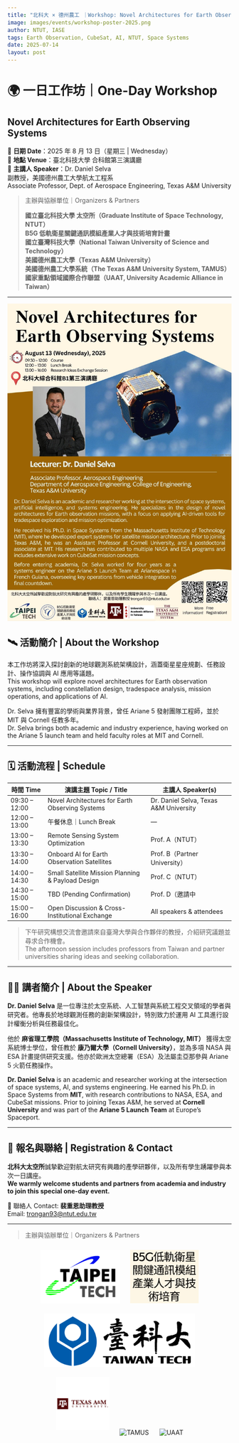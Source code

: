 ```yaml
---
title: "北科大 × 德州農工 ｜Workshop: Novel Architectures for Earth Observing Systems"
image: images/events/workshop-poster-2025.png
author: NTUT, IASE
tags: Earth Observation, CubeSat, AI, NTUT, Space Systems
date: 2025-07-14
layout: post
---
```


# 🌍 一日工作坊｜One-Day Workshop  
## **Novel Architectures for Earth Observing Systems**

📅 **日期 Date**：2025 年 8 月 13 日（星期三 | Wednesday）  
📍 **地點 Venue**：臺北科技大學 合科館第三演講廳  
🎤 **主講人 Speaker**：Dr. Daniel Selva  
副教授，美國德州農工大學航太工程系  
Associate Professor, Dept. of Aerospace Engineering, Texas A&M University  

> 主辦與協辦單位｜Organizers & Partners  
>  
> **國立臺北科技大學 太空所（Graduate Institute of Space Technology, NTUT）**  
> **B5G 低軌衛星關鍵通訊模組產業人才與技術培育計畫**  
> **國立臺灣科技大學（National Taiwan University of Science and Technology）**  
> **美國德州農工大學（Texas A&M University）**  
> **美國德州農工大學系統（The Texas A&M University System, TAMUS）**  
> **國家重點領域國際合作聯盟（UAAT, University Academic Alliance in Taiwan）**

---
<p align="center">
  <img src="/images/blogs/poster-openworkshop-ntut.jpg" alt="一日工作坊海報 Workshop Poster" style="max-width: 100%; height: auto;">
</p>

## 🛰 活動簡介 | About the Workshop

本工作坊將深入探討創新的地球觀測系統架構設計，涵蓋衛星星座規劃、任務設計、操作協調與 AI 應用等議題。  
This workshop will explore novel architectures for Earth observation systems, including constellation design, tradespace analysis, mission operations, and applications of AI.

Dr. Selva 擁有豐富的學術與業界背景，曾任 Ariane 5 發射團隊工程師，並於 MIT 與 Cornell 任教多年。  
Dr. Selva brings both academic and industry experience, having worked on the Ariane 5 launch team and held faculty roles at MIT and Cornell.

---

## 🗓 活動流程 | Schedule

| 時間 Time       | 演講主題 Topic / Title                            | 主講人 Speaker(s)                               |
|----------------|--------------------------------------------------|-------------------------------------------------|
| 09:30 – 12:00  | Novel Architectures for Earth Observing Systems  | Dr. Daniel Selva, Texas A&M University          |
| 12:00 – 13:00  | 午餐休息｜Lunch Break                             | —                                               |
| 13:00 – 13:30  | Remote Sensing System Optimization                | Prof. A（NTUT）                                 |
| 13:30 – 14:00  | Onboard AI for Earth Observation Satellites       | Prof. B（Partner University）                   |
| 14:00 – 14:30  | Small Satellite Mission Planning & Payload Design | Prof. C（NTUT）                                 |
| 14:30 – 15:00  | TBD (Pending Confirmation)                        | Prof. D（邀請中 | Pending）                     |
| 15:00 – 16:00  | Open Discussion & Cross-Institutional Exchange    | All speakers & attendees                        |

> 下午研究構想交流會邀請來自臺灣大學與合作夥伴的教授，介紹研究議題並尋求合作機會。  
> The afternoon session includes professors from Taiwan and partner universities sharing ideas and seeking collaboration.

---

## 👨‍🏫 講者簡介 | About the Speaker

**Dr. Daniel Selva** 是一位專注於太空系統、人工智慧與系統工程交叉領域的學者與研究者。他專長於地球觀測任務的創新架構設計，特別致力於運用 AI 工具進行設計權衡分析與任務最佳化。

他於 **麻省理工學院（Massachusetts Institute of Technology, MIT）** 獲得太空系統博士學位，曾任教於 **康乃爾大學（Cornell University）**，並為多項 NASA 與 ESA 計畫提供研究支援。他亦於歐洲太空總署（ESA）及法屬圭亞那參與 Ariane 5 火箭任務操作。

**Dr. Daniel Selva** is an academic and researcher working at the intersection of space systems, AI, and systems engineering. He earned his Ph.D. in Space Systems from **MIT**, with research contributions to NASA, ESA, and CubeSat missions. Prior to joining Texas A&M, he served at **Cornell University** and was part of the **Ariane 5 Launch Team** at Europe’s Spaceport.

---

## 📩 報名與聯絡 | Registration & Contact

**北科大太空所**誠摯歡迎對航太研究有興趣的產學研夥伴，以及所有學生踴躍參與本次一日講座。  
**We warmly welcome students and partners from academia and industry to join this special one-day event.**

📧 聯絡人 Contact: **裴重恩助理教授**  
Email: [trongan93@ntut.edu.tw](mailto:trongan93@ntut.edu.tw)

---
> 主辦與協辦單位｜Organizers & Partners  

<p align="center">
  <img src="/images/blogs/taipeitech-logo.jpg" alt="NTUT" height="120" style="margin: 10px;">
  <img src="/images/blogs/b5g-logo.png" alt="B5G Talent Program" height="120" style="margin: 10px;">
  <img src="/images/blogs/taiwantech-logo.png" alt="NTUST" height="120" style="margin: 10px;">
  <img src="/images/blogs/tam-logo.jpg" alt="Texas A&M University" height="120" style="margin: 10px;">
  <img src="/images/logos/tamus.png" alt="TAMUS" height="120" style="margin: 10px;">
  <img src="/images/logos/uaat.png" alt="UAAT" height="120" style="margin: 10px;">
</p>



